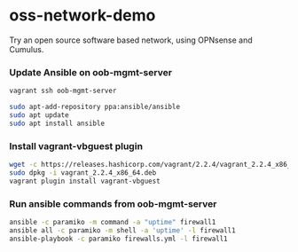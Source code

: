# oss-network-demo

Try an open source software based network, using OPNsense and Cumulus.

### Update Ansible on oob-mgmt-server

```bash
vagrant ssh oob-mgmt-server

sudo apt-add-repository ppa:ansible/ansible
sudo apt update
sudo apt install ansible
```


### Install vagrant-vbguest plugin
```bash
wget -c https://releases.hashicorp.com/vagrant/2.2.4/vagrant_2.2.4_x86_64.deb
sudo dpkg -i vagrant_2.2.4_x86_64.deb
vagrant plugin install vagrant-vbguest
```


### Run ansible commands from oob-mgmt-server
```bash
ansible -c paramiko -m command -a "uptime" firewall1
ansible all -c paramiko -m shell -a 'uptime' -l firewall1
ansible-playbook -c paramiko firewalls.yml -l firewall1
```
